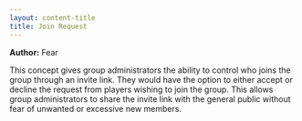 ```yaml
---
layout: content-title
title: Join Request
---
```


<script>
$( document ).ready( function ( ) { $( 'h1' ).prepend( '<span class="badge badge-type">Item</span>&nbsp;' ) } );
</script>

<div class="content-linebreak"></div>

**Author:** Fear

This concept gives group administrators the ability to control who joins the group through an invite link. They would have the option to either accept or decline the request from players wishing to join the group. This allows group administrators to share the invite link with the general public without fear of unwanted or excessive new members.

<div class="content-linebreak"></div>

<div class="content-image" data-url="/docs/assets/images/concepts/joinrequest.png" data-width="600px" data-label=""></div>

<div class="content-linebreak"></div>



